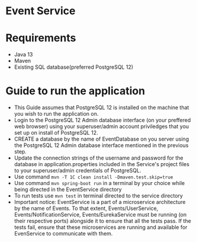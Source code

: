 # Event Service

# Requirements
- Java 13 
- Maven
- Existing SQL database(preferred PostgreSQL 12)
# Guide to run the application

- This Guide assumes that PostgreSQL 12 is installed on the machine that you wish to run the application on.
- Login to the PostgreSQL 12 Admin database interface (on your preffered web browser) using your superuser/admin account priviledges that you set up on install of PostgreSQL 12.
- CREATE a database by the name of EventDatabase on you server using the PostgreSQL 12 Admin database interface mentioned in the previous step.
- Update the connection strings of the username and password for the database in application.properties included in the Service's project files to your superuser/admin credentials of PostgreSQL.
- Use command `mvn -T 1C clean install -Dmaven.test.skip=true`
- Use command `mvn spring-boot run` in a terminal by your choice while being directed in the EventService directory 
- To run tests use  `mvn test`  in terminal directed to the service directory 
- Important notice: EventService is a part of a microservice architecture by the name of Events. To that extent, Events/UserService, Events/NotificationService, Events/EurekaService must be running (on their respective ports) alongside it to ensure that all the tests pass. If the tests fail, ensure that these microservices are running and available for EvenService to communicate with them.
